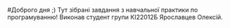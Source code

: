 #Доброго дня ;)
Тут зібрані завдання з навчальної практики по програмуванню! Виконав студент групи КІ22012Б Ярославцев Олексій.
